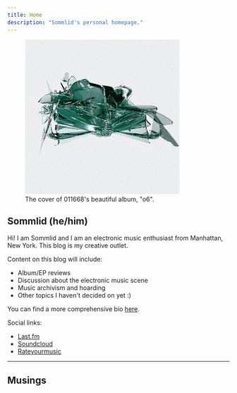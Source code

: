 ```yaml
---
title: Home
description: "Sommlid's personal homepage."
---
```

<figure id="o6">
  <img src="/images/o6.jpg" alt="o6">
  <figcaption>The cover of 011668's beautiful album, "o6".</figcaption>
</figure>
  
## Sommlid (he/him)
  
Hi! I am Sommlid and I am an electronic music enthusiast from Manhattan, New York. This blog is my creative outlet.

Content on this blog will include:
- Album/EP reviews
- Discussion about the electronic music scene
- Music archivism and hoarding
- Other topics I haven't decided on yet :)

You can find a more comprehensive bio [here](https://sommlid.rocks/about/).

Social links:
- [Last.fm](https://www.last.fm/user/sommlid "Last.fm")
- [Soundcloud](https://soundcloud.com/sommlid "Soundcloud")
- [Rateyourmusic](https://rateyourmusic.com/~Fjuture "Rateyourmusic")

---

## Musings
